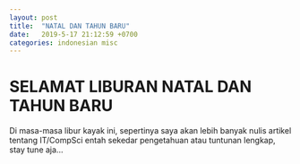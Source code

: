 ```yaml
---
layout: post
title:  "NATAL DAN TAHUN BARU"
date:   2019-5-17 21:12:59 +0700
categories: indonesian misc
---
```


# SELAMAT LIBURAN NATAL DAN TAHUN BARU
Di masa-masa libur kayak ini, sepertinya saya akan lebih banyak nulis artikel tentang IT/CompSci entah sekedar pengetahuan atau tuntunan lengkap, stay tune aja...
